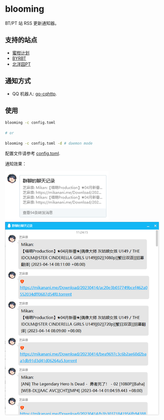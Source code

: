 # blooming

BT/PT 站 RSS 更新通知器。

## 支持的站点

- [蜜柑计划](https://mikanani.me/)
- [BYRBT](https://byr.pt/)
- [北洋园PT](https://tjupt.org/)

## 通知方式

- QQ 机器人: [go-cqhttp](https://github.com/Mrs4s/go-cqhttp).

## 使用

```bash
blooming -c config.toml

# or

blooming -c config.toml -d # daemon mode
```

配置文件请参考 [config.toml](examples/config.toml).

通知效果：

![1](./docs/pic1.png)
![2](./docs/pic2.png)